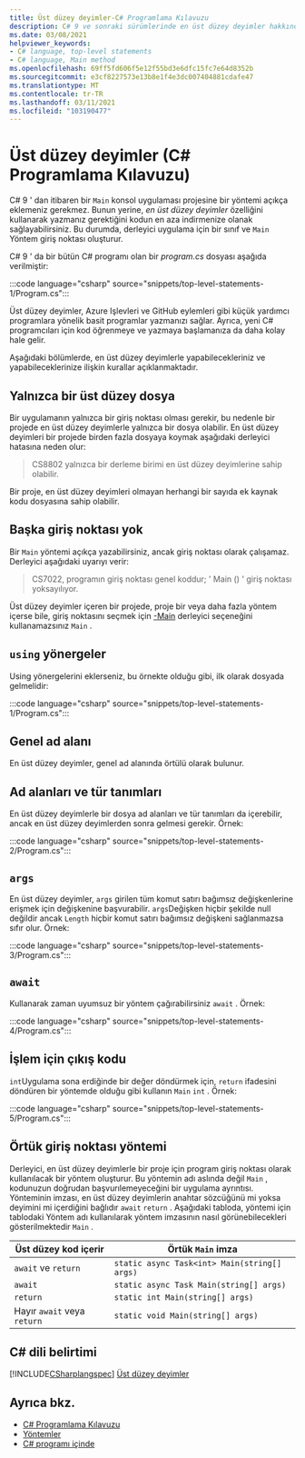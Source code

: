 ```yaml
---
title: Üst düzey deyimler-C# Programlama Kılavuzu
description: C# 9 ve sonraki sürümlerinde en üst düzey deyimler hakkında bilgi edinin.
ms.date: 03/08/2021
helpviewer_keywords:
- C# language, top-level statements
- C# language, Main method
ms.openlocfilehash: 69ff5fd606f5e12f55bd3e6dfc15fc7e64d8352b
ms.sourcegitcommit: e3cf8227573e13b8e1f4e3dc007404881cdafe47
ms.translationtype: MT
ms.contentlocale: tr-TR
ms.lasthandoff: 03/11/2021
ms.locfileid: "103190477"
---
```

# <a name="top-level-statements-c-programming-guide"></a>Üst düzey deyimler (C# Programlama Kılavuzu)

C# 9 ' dan itibaren bir `Main` konsol uygulaması projesine bir yöntemi açıkça eklemeniz gerekmez. Bunun yerine, *en üst düzey deyimler* özelliğini kullanarak yazmanız gerektiğini kodun en aza indirmenize olanak sağlayabilirsiniz. Bu durumda, derleyici uygulama için bir sınıf ve `Main` Yöntem giriş noktası oluşturur.

C# 9 ' da bir bütün C# programı olan bir *program.cs* dosyası aşağıda verilmiştir:

:::code language="csharp" source="snippets/top-level-statements-1/Program.cs":::

Üst düzey deyimler, Azure Işlevleri ve GitHub eylemleri gibi küçük yardımcı programlara yönelik basit programlar yazmanızı sağlar. Ayrıca, yeni C# programcıları için kod öğrenmeye ve yazmaya başlamanıza da daha kolay hale gelir.

Aşağıdaki bölümlerde, en üst düzey deyimlerle yapabilecekleriniz ve yapabileceklerinize ilişkin kurallar açıklanmaktadır.

## <a name="only-one-top-level-file"></a>Yalnızca bir üst düzey dosya

Bir uygulamanın yalnızca bir giriş noktası olması gerekir, bu nedenle bir projede en üst düzey deyimlerle yalnızca bir dosya olabilir. En üst düzey deyimleri bir projede birden fazla dosyaya koymak aşağıdaki derleyici hatasına neden olur:

> CS8802 yalnızca bir derleme birimi en üst düzey deyimlerine sahip olabilir.

Bir proje, en üst düzey deyimleri olmayan herhangi bir sayıda ek kaynak kodu dosyasına sahip olabilir.

## <a name="no-other-entry-points"></a>Başka giriş noktası yok

Bir `Main` yöntemi açıkça yazabilirsiniz, ancak giriş noktası olarak çalışamaz. Derleyici aşağıdaki uyarıyı verir:

> CS7022, programın giriş noktası genel koddur; ' Main () ' giriş noktası yoksayılıyor.

Üst düzey deyimler içeren bir projede, proje bir veya daha fazla yöntem içerse bile, giriş noktasını seçmek için [-Main](../../language-reference/compiler-options/main-compiler-option.md) derleyici seçeneğini kullanamazsınız `Main` .

## <a name="using-directives"></a>`using` yönergeler

Using yönergelerini eklerseniz, bu örnekte olduğu gibi, ilk olarak dosyada gelmelidir:

:::code language="csharp" source="snippets/top-level-statements-1/Program.cs":::

## <a name="global-namespace"></a>Genel ad alanı

En üst düzey deyimler, genel ad alanında örtülü olarak bulunur.

## <a name="namespaces-and-type-definitions"></a>Ad alanları ve tür tanımları

En üst düzey deyimlerle bir dosya ad alanları ve tür tanımları da içerebilir, ancak en üst düzey deyimlerden sonra gelmesi gerekir. Örnek:

:::code language="csharp" source="snippets/top-level-statements-2/Program.cs":::

## `args`

En üst düzey deyimler, `args` girilen tüm komut satırı bağımsız değişkenlerine erişmek için değişkenine başvurabilir. `args`Değişken hiçbir şekilde null değildir ancak `Length` hiçbir komut satırı bağımsız değişkeni sağlanmazsa sıfır olur. Örnek:

:::code language="csharp" source="snippets/top-level-statements-3/Program.cs":::

## `await`

Kullanarak zaman uyumsuz bir yöntem çağırabilirsiniz `await` . Örnek:

:::code language="csharp" source="snippets/top-level-statements-4/Program.cs":::

## <a name="exit-code-for-the-process"></a>İşlem için çıkış kodu

`int`Uygulama sona erdiğinde bir değer döndürmek için, `return` ifadesini döndüren bir yöntemde olduğu gibi kullanın `Main` `int` . Örnek:

:::code language="csharp" source="snippets/top-level-statements-5/Program.cs":::

## <a name="implicit-entry-point-method"></a>Örtük giriş noktası yöntemi

Derleyici, en üst düzey deyimlerle bir proje için program giriş noktası olarak kullanılacak bir yöntem oluşturur. Bu yöntemin adı aslında değil `Main` , kodunuzun doğrudan başvurılemeyeceğini bir uygulama ayrıntısı. Yönteminin imzası, en üst düzey deyimlerin anahtar sözcüğünü mi yoksa deyimini mi içerdiğini bağlıdır `await` `return` . Aşağıdaki tabloda, yöntemi için tablodaki Yöntem adı kullanılarak yöntem imzasının nasıl görünebilecekleri gösterilmektedir `Main` .

| Üst düzey kod içerir| Örtük `Main` imza                    |
|------------------------|----------------------------------------------|
| `await` ve `return`   | `static async Task<int> Main(string[] args)` |
| `await`                | `static async Task Main(string[] args)`      |
| `return`               | `static int Main(string[] args)`             |
| Hayır `await` veya `return` | `static void Main(string[] args)`            |

## <a name="c-language-specification"></a>C# dili belirtimi

[!INCLUDE[CSharplangspec](~/includes/csharplangspec-md.md)]
[Üst düzey deyimler](~/_csharplang/proposals/csharp-9.0/top-level-statements.md)

## <a name="see-also"></a>Ayrıca bkz.

- [C# Programlama Kılavuzu](../index.md)
- [Yöntemler](../classes-and-structs/methods.md)
- [C# programı içinde](../inside-a-program/index.md)
